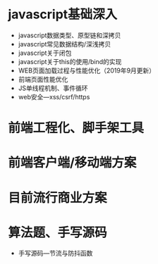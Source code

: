 # javascript基础深入
* javascript数据类型、原型链和深拷贝
* javascript常见数据结构/深浅拷贝
* javascript关于闭包
* javascript关于this的使用/bind的实现
* WEB页面加载过程与性能优化（2019年9月更新）
* 前端页面性能优化
* JS单线程机制、事件循环
* web安全—xss/csrf/https

# 前端工程化、脚手架工具

# 前端客户端/移动端方案

# 目前流行商业方案

# 算法题、手写源码
* 手写源码—节流与防抖函数
